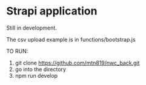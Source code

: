 # Strapi application

Still in development.

The csv upload example is in functions/bootstrap.js

TO RUN: 
1. git clone https://github.com/mtn819/nwc_back.git
2. go into the directory
3. npm run develop